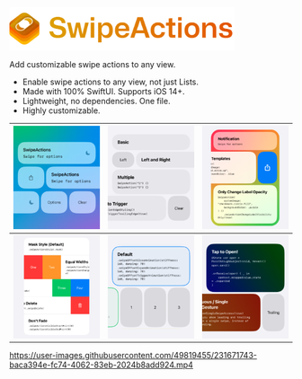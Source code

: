 <img src="Assets/Header.png" width="400" alt="SwipeActions">

Add customizable swipe actions to any view.

- Enable swipe actions to any view, not just Lists.
- Made with 100% SwiftUI. Supports iOS 14+.
- Lightweight, no dependencies. One file.
- Highly customizable.


![General](Assets/General.png) | ![Basics](Assets/Basics.png) | ![Customization](Assets/Customization.png)
| --- | --- | --- |
![Styles](Assets/Styles.png) | ![Animations](Assets/Animations.png) | ![Advanced](Assets/Advanced.png)


https://user-images.githubusercontent.com/49819455/231671743-baca394e-fc74-4062-83eb-2024b8add924.mp4

